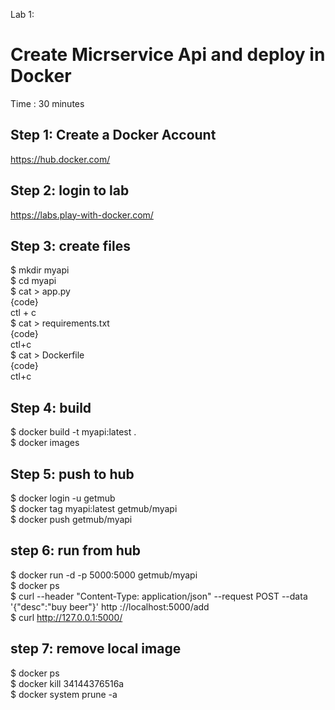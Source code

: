 Lab 1: 
# Create Micrservice Api and deploy in Docker #
Time : 30 minutes

## Step 1: Create a Docker Account ##
https://hub.docker.com/

## Step 2: login to lab ##
https://labs.play-with-docker.com/

## Step 3: create files ##
$ mkdir myapi <br/>
$ cd myapi <br/>
$ cat > app.py  <br/>
{code}  <br/>
ctl + c	  <br/>
$ cat > requirements.txt  <br/>
{code}  <br/>
ctl+c  <br/>
$ cat > Dockerfile  <br/>
{code}  <br/>
ctl+c  <br/>
## Step 4: build ##  
$ docker build -t myapi:latest .   <br/>
$ docker images  <br/>

## Step 5: push to hub ##
$ docker login -u getmub  <br/>
$ docker tag myapi:latest getmub/myapi  <br/>
$ docker push getmub/myapi  <br/>

## step 6: run from hub ##
$ docker run -d -p 5000:5000 getmub/myapi  <br/>
$ docker ps  <br/>
$ curl --header "Content-Type: application/json" --request POST  --data '{"desc":"buy beer"}'  http ://localhost:5000/add  <br/>
$ curl http://127.0.0.1:5000/  <br/>

## step 7: remove local image ##
$ docker ps  <br/>
$ docker kill 34144376516a  <br/>
$ docker system prune -a  <br/>

